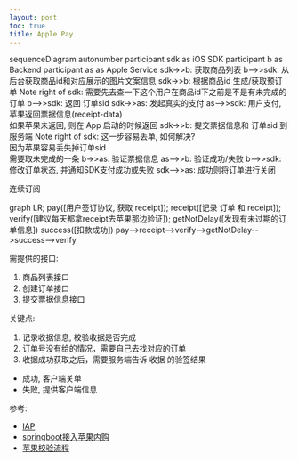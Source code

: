 ```yaml
---
layout: post
toc: true
title: Apple Pay
---
```



<div class="mermaid" markdown="0">
sequenceDiagram
    autonumber
    participant sdk as iOS SDK
    participant b as Backend
    participant as as Apple Service
    sdk->>b: 获取商品列表
    b-->>sdk: 从后台获取商品id和对应展示的图片文案信息
    sdk->>b: 根据商品id 生成/获取预订单
    Note right of sdk: 需要先去查一下这个用户在商品id下之前是不是有未完成的订单
    b-->>sdk: 返回 订单sid
    sdk->>as: 发起真实的支付
    as-->>sdk: 用户支付, 苹果返回票据信息(receipt-data)<br />如果苹果未返回, 则在 App 启动的时候返回
    sdk->>b: 提交票据信息和 订单sid 到服务端
    Note right of sdk: 这一步容易丢单, 如何解决? <br />因为苹果容易丢失掉订单sid <br />需要取未完成的一条
    b->>as: 验证票据信息
    as-->>b: 验证成功/失败
    b-->>sdk: 修改订单状态, 并通知SDK支付成功或失败
    sdk-->>as: 成功则将订单进行关闭
</div>

连续订阅

<div class="mermaid" markdown="0">
graph LR;
    pay([用户签订协议, 获取 receipt]);
    receipt([记录 订单 和 receipt]);
    verify([建议每天都拿receipt去苹果那边验证]);
    getNotDelay([发现有未过期的订单信息])
    success([扣款成功])
    pay-->receipt-->verify-->getNotDelay-->success-->verify
</div>

需提供的接口:

1. 商品列表接口
2. 创建订单接口
3. 提交票据信息接口

关键点:

1. 记录收据信息, 校验收据是否完成
2. 订单号没有给的情况，需要自己去找对应的订单
3. 收据成功获取之后，需要服务端告诉 收据 的验签结果
  - 成功, 客户端关单
  - 失败, 提供客户端信息

参考:

- [IAP](https://medium.com/@tyy.sh/in-app-purchase-%E6%80%BB%E7%BB%93-e8a88a54d8d9)
- [springboot接入苹果内购](http://ifumei.cc/2019/12/24/iospay/)
- [苹果校验流程](https://developer.apple.com/documentation/storekit/original_api_for_in-app_purchase/validating_receipts_with_the_app_store)
